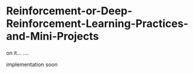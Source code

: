 # Reinforcement-or-Deep-Reinforcement-Learning-Practices-and-Mini-Projects 

on it...
....

implementation soon 
